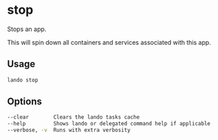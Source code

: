 # stop

Stops an app.

This will spin down all containers and services associated with this app.

## Usage

```bash
lando stop
```

## Options

```bash
--clear        Clears the lando tasks cache
--help         Shows lando or delegated command help if applicable
--verbose, -v  Runs with extra verbosity
```
